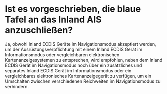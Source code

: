 # Ist es vorgeschrieben, die blaue Tafel an das Inland AIS anzuschließen?

Ja, obwohl Inland ECDIS Geräte im Navigationsmodus akzeptiert werden, um der Ausrüstungsverpflichtung mit einem Inland ECDIS Gerät im Informationsmodus oder vergleichbaren elektronischen Kartenanzeigesystemen zu entsprechen, wird empfohlen, neben dem Inland ECDIS Gerät im Navigationsmodus noch über ein zusätzliches und separates Inland ECDIS Gerät im Informationsmodus oder ein vergleichbares elektronisches Kartenanzeigegerät zu verfügen, um ein Umschalten zwischen verschiedenen Reichweiten im Navigationsmodus zu verhindern.

